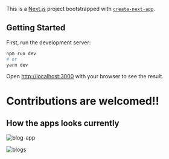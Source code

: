 This is a [Next.js](https://nextjs.org/) project bootstrapped with [`create-next-app`](https://github.com/vercel/next.js/tree/canary/packages/create-next-app).

## Getting Started

First, run the development server:

```bash
npm run dev
# or
yarn dev
```

Open [http://localhost:3000](http://localhost:3000) with your browser to see the result.

# Contributions are welcomed!!

## How the apps looks currently

![blog-app](https://user-images.githubusercontent.com/72425181/128506970-2260f16e-4265-488c-8f79-70f009565d7a.png)

![blogs](https://user-images.githubusercontent.com/72425181/128506977-13259617-38dd-4651-92bf-b52369dcb0f4.png)


